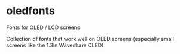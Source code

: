 # oledfonts
Fonts for OLED / LCD screens

Collection of fonts that work well on OLED screens (especially small screens like the 1.3in Waveshare OLED)
